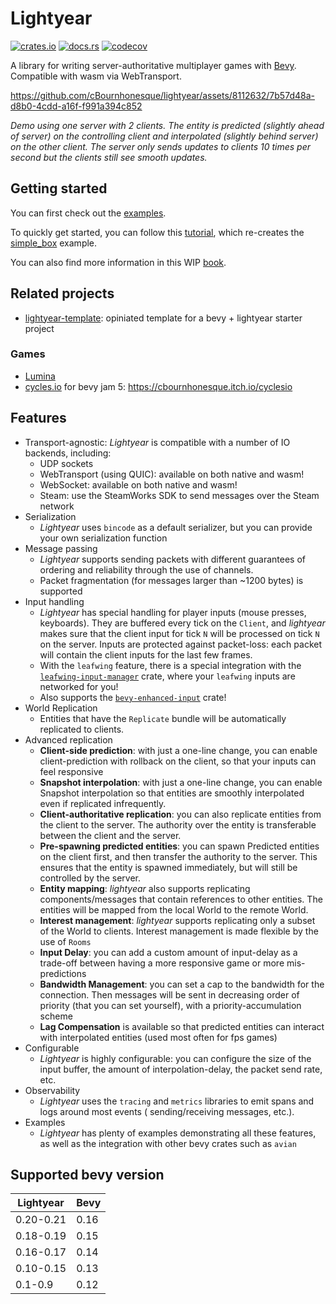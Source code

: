 # Lightyear

[![crates.io](https://img.shields.io/crates/v/lightyear)](https://crates.io/crates/lightyear)
[![docs.rs](https://docs.rs/lightyear/badge.svg)](https://docs.rs/lightyear)
[![codecov](https://codecov.io/gh/cBournhonesque/lightyear/branch/main/graph/badge.svg?token=N1G28NQB1L)](https://codecov.io/gh/cBournhonesque/lightyear)

A library for writing server-authoritative multiplayer games with [Bevy](https://bevyengine.org/). Compatible with wasm
via WebTransport.

https://github.com/cBournhonesque/lightyear/assets/8112632/7b57d48a-d8b0-4cdd-a16f-f991a394c852

*Demo using one server with 2 clients. The entity is predicted (slightly ahead of server) on the controlling client and
interpolated (slightly behind server) on the other client.
The server only sends updates to clients 10 times per second but the clients still see smooth updates.*

## Getting started 

You can first check out the [examples](https://github.com/cBournhonesque/lightyear/tree/main/examples).

To quickly get started, you can follow
this [tutorial](https://cbournhonesque.github.io/lightyear/book/tutorial/title.html), which re-creates
the [simple_box](https://github.com/cBournhonesque/lightyear/tree/main/examples/simple_box) example.

You can also find more information in this WIP [book](https://cbournhonesque.github.io/lightyear/book/).

## Related projects

- [lightyear-template](https://github.com/Piefayth/lightyear-template/tree/main): opiniated template for a bevy + lightyear starter project

### Games

- [Lumina](https://github.com/nixon-voxell/lumina)
- [cycles.io](https://github.com/cBournhonesque/jam5) for bevy jam 5: https://cbournhonesque.itch.io/cyclesio


## Features


- Transport-agnostic: *Lightyear* is compatible with a number of IO backends, including:
    - UDP sockets
    - WebTransport (using QUIC): available on both native and wasm!
    - WebSocket: available on both native and wasm!
    - Steam: use the SteamWorks SDK to send messages over the Steam network
- Serialization
    - *Lightyear* uses `bincode` as a default serializer, but you can provide your own serialization function
- Message passing
    - *Lightyear* supports sending packets with different guarantees of ordering and reliability through the use of
      channels.
    - Packet fragmentation (for messages larger than ~1200 bytes) is supported
- Input handling
    - *Lightyear* has special handling for player inputs (mouse presses, keyboards).
      They are buffered every tick on the `Client`, and *lightyear* makes sure that the client input for tick `N` will
      be processed on tick `N` on the server.
      Inputs are protected against packet-loss: each packet will contain the client inputs for the last few frames.
    - With the `leafwing` feature, there is a special integration with
      the [`leafwing-input-manager`](https://github.com/Leafwing-Studios/leafwing-input-manager) crate, where
      your `leafwing` inputs are networked for you!
    - Also supports the [`bevy-enhanced-input`](https://github.com/projectharmonia/bevy_enhanced_input) crate!
- World Replication
    - Entities that have the `Replicate` bundle will be automatically replicated to clients.
- Advanced replication
    - **Client-side prediction**: with just a one-line change, you can enable client-prediction with rollback on the
      client, so that your inputs can feel responsive
    - **Snapshot interpolation**: with just a one-line change, you can enable Snapshot interpolation so that entities
      are smoothly interpolated even if replicated infrequently.
    - **Client-authoritative replication**: you can also replicate entities from the client to the server. The authority over the entity is transferable between the client and the server.
    - **Pre-spawning predicted entities**: you can spawn Predicted entities on the client first, and then transfer the
      authority to the server. This ensures that the entity is spawned immediately, but will still be controlled by the server.
    - **Entity mapping**: *lightyear* also supports replicating components/messages that contain references to other
      entities. The entities will be mapped from the local World to the remote World.
    - **Interest management**: *lightyear* supports replicating only a subset of the World to clients. Interest
      management is made flexible by the use of `Rooms`
    - **Input Delay**: you can add a custom amount of input-delay as a trade-off between having a more responsive game
      or more mis-predictions
    - **Bandwidth Management**: you can set a cap to the bandwidth for the connection. Then messages will be sent in
      decreasing order of priority (that you can set yourself), with a priority-accumulation scheme
    - **Lag Compensation** is available so that predicted entities can interact with interpolated entities (used most often for fps games)
- Configurable
    - *Lightyear* is highly configurable: you can configure the size of the input buffer, the amount of
      interpolation-delay, the packet send rate, etc.
- Observability
    - *Lightyear* uses the `tracing` and `metrics` libraries to emit spans and logs around most events (
      sending/receiving messages, etc.).
- Examples
    - *Lightyear* has plenty of examples demonstrating all these features, as well as the integration with other bevy
      crates such as `avian`



## Supported bevy version

| Lightyear | Bevy |
|-----------|------|
| 0.20-0.21 | 0.16 |
| 0.18-0.19 | 0.15 |
| 0.16-0.17 | 0.14 |
| 0.10-0.15 | 0.13 |
| 0.1-0.9   | 0.12 |
